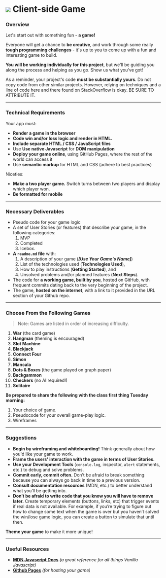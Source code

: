 # ![](../../resources/assets/ga-icon-small.png) Client-side Game

### Overview

Let's start out with something fun - **a game!**

Everyone will get a chance to **be creative**, and work through some really
**tough programming challenges** - it's up to you to come up with a fun and interesting game
to build.

**You will be working individually for this project**, but we'll be guiding
you along the process and helping as you go. Show us what you've got!

As a reminder, your project's code **must be substantially yours**. Do not copy code from other similar projects. 
However, relying on techniques and a line of code here and there found on StackOverflow is okay. BE SURE TO ATTRIBUTE IT.

---

### Technical Requirements

Your app must:

- **Render a game in the browser**
- **Code win and/or loss logic and render in HTML.**
- **Include separate HTML / CSS / JavaScript files**
- Use **Use native Javascript** for **DOM manipulation**
- **Deploy your game online**, using GitHub Pages, where the rest of the world can access it
- Use **semantic markup** for HTML and CSS (adhere to best practices)

Niceties:

- **Make a two player game.** Switch turns between two players and display which player won.
- **Be formatted for mobile**
---

### Necessary Deliverables
- Pseudo code for your game logic
- A set of User Stories (or features) that describe your game, in the following
  categories:
  1. MVP
  2. Completed
  2. Icebox.
- **A ``readme.md`` file** with:
  1. A description of your game (***[Use Your Game's Name]***)
  2. List of the technologies used (**Technologies Used**),
  3. How to play instructions (**Getting Started**), and
  4. Unsolved problems and/or planned features (**Next Steps**).
- The code for **a working game, built by you**, hosted on GitHub,
  with frequent commits dating back to the very beginning of the project.
- The game, **hosted on the internet**, with a link to it provided in the URL
  section of your Github repo.

---

### Choose From the Following Games

>Note: Games are listed in order of increasing difficulty.

1. **War** (the card game)
1. **Hangman** (theming is encouraged)
1. **Slot Machine**
1. **Blackjack**
1. **Connect Four**
1. **Simon**
1. **Mancala**
1. **Dots & Boxes** (the game played on graph paper)
1. **Backgammon**
1. **Checkers** (no AI required!)
1. **Solitaire**


**Be prepared to share the following with the class first thing Tuesday morning:**

1. Your choice of game.
2. Pseudocode for your overall game-play logic.
3. Wireframes

---

### Suggestions

- **Begin by wireframing and whiteboarding!** Think generally about how you'd
  like your game to work.
- **Frame the users' interaction with the game in terms of User Stories.**
- **Use your Development Tools** (`console.log`, inspector, `alert` statements,
  etc.) to debug and solve problems.
- **Commit early, commit often.** Don’t be afraid to break something because
  you can always go back in time to a previous version.
- **Consult documentation resources** (MDN, etc.) to better understand
  what you’ll be getting into.
- **Don’t be afraid to write code that you know you will have to remove later.**
  Create temporary elements (buttons, links, etc) that trigger events if real
  data is not available. For example, if you’re trying to figure out how to
  change some text when the game is over but you haven’t solved the win/lose
  game logic, you can create a button to simulate that until then.

**Theme your game** to make it more unique!

---

### Useful Resources

- **[MDN Javascript Docs](https://developer.mozilla.org/en-US/docs/Web/JavaScript)**
  _(a great reference for all things Vanilla Javascript)_
- **[Github Pages](https://pages.github.com)** _(for hosting your game)_

